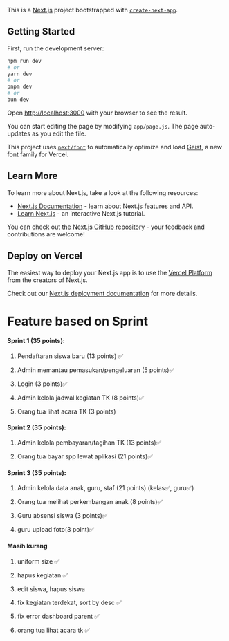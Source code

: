 This is a [Next.js](https://nextjs.org) project bootstrapped with [`create-next-app`](https://github.com/vercel/next.js/tree/canary/packages/create-next-app).

## Getting Started

First, run the development server:

```bash
npm run dev
# or
yarn dev
# or
pnpm dev
# or
bun dev
```

Open [http://localhost:3000](http://localhost:3000) with your browser to see the result.

You can start editing the page by modifying `app/page.js`. The page auto-updates as you edit the file.

This project uses [`next/font`](https://nextjs.org/docs/app/building-your-application/optimizing/fonts) to automatically optimize and load [Geist](https://vercel.com/font), a new font family for Vercel.

## Learn More

To learn more about Next.js, take a look at the following resources:

- [Next.js Documentation](https://nextjs.org/docs) - learn about Next.js features and API.
- [Learn Next.js](https://nextjs.org/learn) - an interactive Next.js tutorial.

You can check out [the Next.js GitHub repository](https://github.com/vercel/next.js) - your feedback and contributions are welcome!

## Deploy on Vercel

The easiest way to deploy your Next.js app is to use the [Vercel Platform](https://vercel.com/new?utm_medium=default-template&filter=next.js&utm_source=create-next-app&utm_campaign=create-next-app-readme) from the creators of Next.js.

Check out our [Next.js deployment documentation](https://nextjs.org/docs/app/building-your-application/deploying) for more details.

# Feature based on Sprint

#### Sprint 1 (35 points):

1. Pendaftaran siswa baru (13 points) ✅

2. Admin memantau pemasukan/pengeluaran (5 points)✅

3. Login (3 points)✅

4. Admin kelola jadwal kegiatan TK (8 points)✅

5. Orang tua lihat acara TK (3 points)

#### Sprint 2 (35 points):

1. Admin kelola pembayaran/tagihan TK (13 points)✅

2. Orang tua bayar spp lewat aplikasi (21 points)✅

#### Sprint 3 (35 points):

1. Admin kelola data anak, guru, staf (21 points) (kelas✅, guru✅)

2. Orang tua melihat perkembangan anak (8 points)✅

3. Guru absensi siswa (3 points)✅

4. guru upload foto(3 point)✅

#### Masih kurang

1. uniform size ✅

2. hapus kegiatan ✅

3. edit siswa, hapus siswa

4. fix kegiatan terdekat, sort by desc ✅

5. fix error dashboard parent ✅

6. orang tua lihat acara tk ✅
